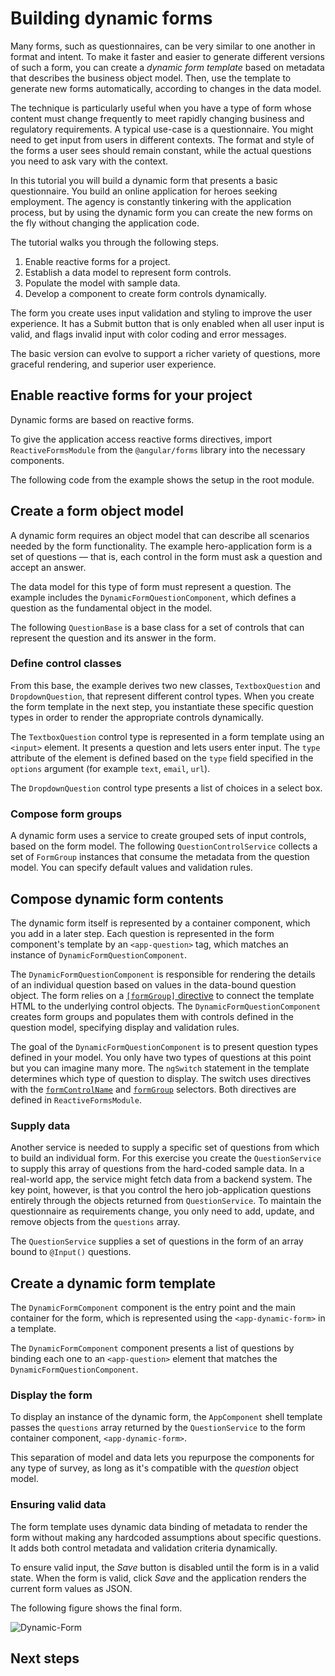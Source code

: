 # Building dynamic forms

Many forms, such as questionnaires, can be very similar to one another in format and intent.
To make it faster and easier to generate different versions of such a form, you can create a _dynamic form template_ based on metadata that describes the business object model.
Then, use the template to generate new forms automatically, according to changes in the data model.

The technique is particularly useful when you have a type of form whose content must change frequently to meet rapidly changing business and regulatory requirements.
A typical use-case is a questionnaire.
You might need to get input from users in different contexts.
The format and style of the forms a user sees should remain constant, while the actual questions you need to ask vary with the context.

In this tutorial you will build a dynamic form that presents a basic questionnaire.
You build an online application for heroes seeking employment.
The agency is constantly tinkering with the application process, but by using the dynamic form
you can create the new forms on the fly without changing the application code.

The tutorial walks you through the following steps.

1. Enable reactive forms for a project.
1. Establish a data model to represent form controls.
1. Populate the model with sample data.
1. Develop a component to create form controls dynamically.

The form you create uses input validation and styling to improve the user experience.
It has a Submit button that is only enabled when all user input is valid, and flags invalid input with color coding and error messages.

The basic version can evolve to support a richer variety of questions, more graceful rendering, and superior user experience.

## Enable reactive forms for your project

Dynamic forms are based on reactive forms.

To give the application access reactive forms directives, import `ReactiveFormsModule` from the `@angular/forms` library into the necessary components.

The following code from the example shows the setup in the root module.

<docs-code-multifile>
    <docs-code header="dynamic-form.component.ts" path="dynamic-form/src/app/dynamic-form.component.ts"/>
    <docs-code header="dynamic-form-question.component.ts" path="dynamic-form/src/app/dynamic-form-question.component.ts"/>
</docs-code-multifile>

## Create a form object model

A dynamic form requires an object model that can describe all scenarios needed by the form functionality.
The example hero-application form is a set of questions &mdash; that is, each control in the form must ask a question and accept an answer.

The data model for this type of form must represent a question.
The example includes the `DynamicFormQuestionComponent`, which defines a question as the fundamental object in the model.

The following `QuestionBase` is a base class for a set of controls that can represent the question and its answer in the form.

<docs-code header="src/app/question-base.ts" path="dynamic-form/src/app/question-base.ts"/>

### Define control classes

From this base, the example derives two new classes, `TextboxQuestion` and `DropdownQuestion`, that represent different control types.
When you create the form template in the next step, you instantiate these specific question types in order to render the appropriate controls dynamically.

The `TextboxQuestion` control type is represented in a form template using an `<input>` element. It presents a question and lets users enter input. The `type` attribute of the element is defined based on the `type` field specified in the `options` argument (for example `text`, `email`, `url`).

<docs-code header="question-textbox.ts" path="dynamic-form/src/app/question-textbox.ts"/>

The `DropdownQuestion` control type presents a list of choices in a select box.

 <docs-code header="question-dropdown.ts" path="dynamic-form/src/app/question-dropdown.ts"/>

### Compose form groups

A dynamic form uses a service to create grouped sets of input controls, based on the form model.
The following `QuestionControlService` collects a set of `FormGroup` instances that consume the metadata from the question model.
You can specify default values and validation rules.

<docs-code header="src/app/question-control.service.ts" path="dynamic-form/src/app/question-control.service.ts"/>

## Compose dynamic form contents

The dynamic form itself is represented by a container component, which you add in a later step.
Each question is represented in the form component's template by an `<app-question>` tag, which matches an instance of `DynamicFormQuestionComponent`.

The `DynamicFormQuestionComponent` is responsible for rendering the details of an individual question based on values in the data-bound question object.
The form relies on a [`[formGroup]` directive](api/forms/FormGroupDirective "API reference") to connect the template HTML to the underlying control objects.
The `DynamicFormQuestionComponent` creates form groups and populates them with controls defined in the question model, specifying display and validation rules.

<docs-code-multifile>
  <docs-code header="dynamic-form-question.component.html" path="dynamic-form/src/app/dynamic-form-question.component.html"/>
  <docs-code header="dynamic-form-question.component.ts" path="dynamic-form/src/app/dynamic-form-question.component.ts"/>
</docs-code-multifile>

The goal of the `DynamicFormQuestionComponent` is to present question types defined in your model.
You only have two types of questions at this point but you can imagine many more.
The `ngSwitch` statement in the template determines which type of question to display.
The switch uses directives with the [`formControlName`](api/forms/FormControlName "FormControlName directive API reference") and [`formGroup`](api/forms/FormGroupDirective "FormGroupDirective API reference") selectors.
Both directives are defined in `ReactiveFormsModule`.

### Supply data

Another service is needed to supply a specific set of questions from which to build an individual form.
For this exercise you create the `QuestionService` to supply this array of questions from the hard-coded sample data.
In a real-world app, the service might fetch data from a backend system.
The key point, however, is that you control the hero job-application questions entirely through the objects returned from `QuestionService`.
To maintain the questionnaire as requirements change, you only need to add, update, and remove objects from the `questions` array.

The `QuestionService` supplies a set of questions in the form of an array bound to `@Input()` questions.

<docs-code header="src/app/question.service.ts" path="dynamic-form/src/app/question.service.ts"/>

## Create a dynamic form template

The `DynamicFormComponent` component is the entry point and the main container for the form, which is represented using the `<app-dynamic-form>` in a template.

The `DynamicFormComponent` component presents a list of questions by binding each one to an `<app-question>` element that matches the `DynamicFormQuestionComponent`.

<docs-code-multifile>
    <docs-code header="dynamic-form.component.html" path="dynamic-form/src/app/dynamic-form.component.html"/>
    <docs-code header="dynamic-form.component.ts" path="dynamic-form/src/app/dynamic-form.component.ts"/>
</docs-code-multifile>

### Display the form

To display an instance of the dynamic form, the `AppComponent` shell template passes the `questions` array returned by the `QuestionService` to the form container component, `<app-dynamic-form>`.

<docs-code header="app.component.ts" path="dynamic-form/src/app/app.component.ts"/>

This separation of model and data lets you repurpose the components for any type of survey, as long as it's compatible with the _question_ object model.

### Ensuring valid data

The form template uses dynamic data binding of metadata to render the form without making any hardcoded assumptions about specific questions.
It adds both control metadata and validation criteria dynamically.

To ensure valid input, the _Save_ button is disabled until the form is in a valid state.
When the form is valid, click _Save_ and the application renders the current form values as JSON.

The following figure shows the final form.

<img alt="Dynamic-Form" src="assets/content/images/guide/dynamic-form/dynamic-form.png">

## Next steps

<docs-pill-row>
  <docs-pill title="Validating form input" href="guide/forms/reactive-forms#validating-form-input" />
  <docs-pill title="Form validation guide" href="guide/forms/form-validation" />
</docs-pill-row>

